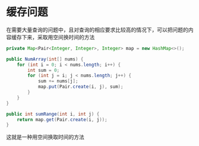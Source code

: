 # 缓存问题
在需要大量查询的问题中，且对查询的相应要求比较高的情况下，可以把问题的内容缓存下来，采取用空间换时间的方法
```java
private Map<Pair<Integer, Integer>, Integer> map = new HashMap<>();

public NumArray(int[] nums) {
    for (int i = 0; i < nums.length; i++) {
        int sum = 0;
        for (int j = i; j < nums.length; j++) {
            sum += nums[j];
            map.put(Pair.create(i, j), sum);
        }
    }
}

public int sumRange(int i, int j) {
    return map.get(Pair.create(i, j));
}
```
这就是一种用空间换取时间的方法